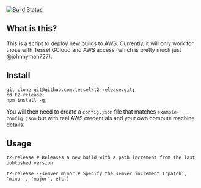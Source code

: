 [![Build Status](https://travis-ci.org/tessel/t2-release.svg?branch=master)](https://travis-ci.org/tessel/t2-release)

## What is this?
This is a script to deploy new builds to AWS. Currently, it will only work for those with Tessel GCloud and AWS access (which is pretty much just @johnnyman727).

## Install

```
git clone git@github.com:tessel/t2-release.git;
cd t2-release;
npm install -g;
```
You will then need to create a `config.json` file that matches `example-config.json` but with real AWS credentials and your own compute machine details.

## Usage
```
t2-release # Releases a new build with a path increment from the last publushed version

t2-release --semver minor # Specify the semver increment ('patch', 'minor', 'major', etc.)
```
